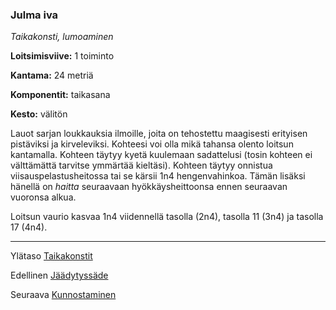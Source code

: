### Julma iva

*Taikakonsti, lumoaminen*

**Loitsimisviive:** 1 toiminto

**Kantama:** 24 metriä

**Komponentit:** taikasana

**Kesto:** välitön

Lauot sarjan loukkauksia ilmoille, joita on tehostettu maagisesti erityisen pistäviksi ja kirveleviksi. Kohteesi voi olla mikä tahansa olento loitsun kantamalla. Kohteen täytyy kyetä kuulemaan sadattelusi (tosin kohteen ei välttämättä tarvitse ymmärtää kieltäsi). Kohteen täytyy onnistua viisauspelastusheitossa tai se kärsii 1n4 hengenvahinkoa. Tämän lisäksi hänellä on *haitta* seuraavaan hyökkäysheittoonsa ennen seuraavan vuoronsa alkua.

Loitsun vaurio kasvaa 1n4 viidennellä tasolla (2n4), tasolla 11 (3n4) ja tasolla 17 (4n4).

----

Ylätaso [Taikakonstit](0_piirin_taikakonstit)

Edellinen [Jäädytyssäde](Jäädytyssäde)

Seuraava [Kunnostaminen](Kunnostaminen)
